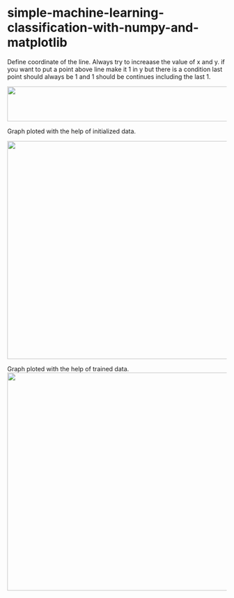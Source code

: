 # simple-machine-learning-classification-with-numpy-and-matplotlib

Define coordinate of the line. Always try to increaase the value of x and y.
if you want to put a point above line make it 1 in y but there is a condition last point should always be 1 and 1 should be continues including the last 1.

<img src="https://firebasestorage.googleapis.com/v0/b/github-7b9cb.appspot.com/o/Screenshot%202019-10-16%20at%201.12.50%20PM.png?alt=media&token=9e4b53aa-51d4-4cd6-b97c-7ecc5743950a" width="2000" height="80">



Graph ploted with the help of initialized data.

<img src="https://firebasestorage.googleapis.com/v0/b/github-7b9cb.appspot.com/o/Screenshot%202019-10-16%20at%201.12.34%20PM.png?alt=media&token=d651fa37-35a8-4b68-a1dc-48a58410de3d" width="800" height="500">



Graph ploted with the help of trained data.
<img src="https://firebasestorage.googleapis.com/v0/b/github-7b9cb.appspot.com/o/Screenshot%202019-10-16%20at%201.12.41%20PM.png?alt=media&token=530ffc01-edd7-46e0-934f-538748930439" width="800" height="500">
